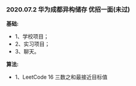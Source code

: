 ### 2020.07.2 华为成都异构储存  优招一面(未过)
**基础:**
* 1、学校项目；
* 2、实习项目；
* 3、聊天。

**算法:**
* 1、LeetCode 16 三数之和最接近目标值